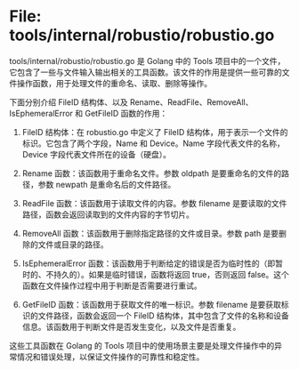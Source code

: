 # File: tools/internal/robustio/robustio.go

tools/internal/robustio/robustio.go 是 Golang 中的 Tools 项目中的一个文件，它包含了一些与文件输入输出相关的工具函数。该文件的作用是提供一些可靠的文件操作函数，用于处理文件的重命名、读取、删除等操作。

下面分别介绍 FileID 结构体、以及 Rename、ReadFile、RemoveAll、IsEphemeralError 和 GetFileID 函数的作用：

1. FileID 结构体：在 robustio.go 中定义了 FileID 结构体，用于表示一个文件的标识。它包含了两个字段，Name 和 Device。Name 字段代表文件的名称，Device 字段代表文件所在的设备（硬盘）。

2. Rename 函数：该函数用于重命名文件。参数 oldpath 是要重命名的文件的路径，参数 newpath 是重命名后的文件路径。

3. ReadFile 函数：该函数用于读取文件的内容。参数 filename 是要读取的文件路径，函数会返回读取到的文件内容的字节切片。

4. RemoveAll 函数：该函数用于删除指定路径的文件或目录。参数 path 是要删除的文件或目录的路径。

5. IsEphemeralError 函数：该函数用于判断给定的错误是否为临时性的（即暂时的、不持久的）。如果是临时错误，函数将返回 true，否则返回 false。这个函数在文件操作过程中用于判断是否需要进行重试。

6. GetFileID 函数：该函数用于获取文件的唯一标识。参数 filename 是要获取标识的文件路径，函数会返回一个 FileID 结构体，其中包含了文件的名称和设备信息。该函数用于判断文件是否发生变化，以及文件是否重复。

这些工具函数在 Golang 的 Tools 项目中的使用场景主要是处理文件操作中的异常情况和错误处理，以保证文件操作的可靠性和稳定性。

